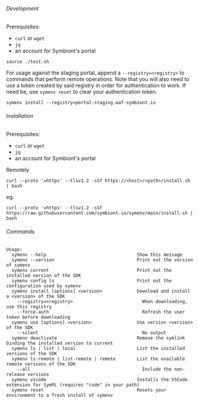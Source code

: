 ###### Development

Prerequisites:
- `curl` or `wget`
- `jq`
- an account for Symbiont's portal

```shell
source ./test.sh
```

For usage against the staging portal, append a `--registry=<registry>` to commands that perform remote operations. Note that 
you will also need to use a token created by said registry in order for authentication to work. If need be, use `symenv reset` 
to clear your authentication token. 
```shell
symenv install --registry=portal-staging.waf-symbiont.io
```

###### Installation

Prerequisites:
- `curl` or `wget`
- `jq`
- an account for Symbiont's portal

Remotely
```shell
curl --proto '=https' --tlsv1.2 -sSf https://<host>/<path>/install.sh | bash
```

eg. 
```shell
curl --proto '=https' --tlsv1.2 -sSf https://raw.githubusercontent.com/symbiont-io/symenv/main/install.sh | bash
```

###### Commands

```help
Usage:
  symenv --help                                  Show this message
  symenv --version                               Print out the version of symenv
  symenv current                                 Print out the installed version of the SDK
  symenv config ls                               Print out the configuration used by symenv
  symenv install [options] <version>             Download and install a <version> of the SDK
    --registry=<registry>                          When downloading, use this registry
    --force-auth                                   Refresh the user token before downloading
  symenv use [options] <version>                 Use version <version> of the SDK
    --silent                                       No output
  symenv deactivate                              Remove the symlink binding the installed version to current
  symenv ls | list | local                       List the installed versions of the SDK
  symenv ls-remote | list-remote | remote        List the available remote versions of the SDK
    --all                                          Include the non-release versions
  symenv vscode                                  Installs the VSCode extension for SymPL (requires "code" in your path)
  symenv reset                                   Resets your environment to a fresh install of symenv
```


